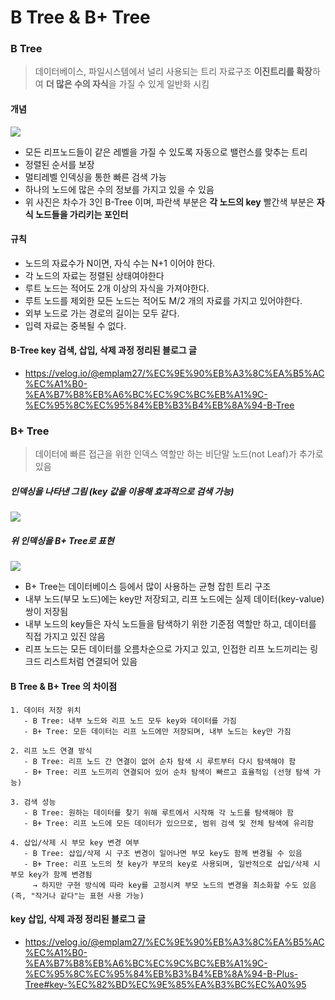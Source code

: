 # B Tree & B+ Tree

### B Tree

> 데이터베이스, 파일시스템에서 널리 사용되는 트리 자료구조
> **이진트리를 확장**하여 **더 많은 수의 자식**을 가질 수 있게 일반화 시킴

#### 개념

<img src='https://velog.velcdn.com/images%2Femplam27%2Fpost%2Fddbae2c9-da94-457d-bad8-77ff6791255b%2FB%ED%8A%B8%EB%A6%AC%20%EA%B8%B0%EB%B3%B8%20%ED%98%95%ED%83%9C.png'>

- 모든 리프노드들이 같은 레벨을 가질 수 있도록 자동으로 밸런스를 맞추는 트리
- 정렬된 순서를 보장
- 멀티레벨 인덱싱을 통한 빠른 검색 가능
- 하나의 노드에 많은 수의 정보를 가지고 있을 수 있음
- 위 사진은 차수가 3인 B-Tree 이며, 파란색 부분은 **각 노드의 key** 빨간색 부분은 **자식 노드들을 가리키는 포인터**

#### 규칙

- 노드의 자료수가 N이면, 자식 수는 N+1 이어야 한다.
- 각 노드의 자료는 정렬된 상태여야한다
- 루트 노드는 적어도 2개 이상의 자식을 가져야한다.
- 루트 노드를 제외한 모든 노드는 적어도 M/2 개의 자료를 가지고 있어야한다.
- 외부 노드로 가는 경로의 길이는 모두 같다.
- 입력 자료는 중복될 수 없다.

#### B-Tree key 검색, 삽입, 삭제 과정 정리된 블로그 글

- https://velog.io/@emplam27/%EC%9E%90%EB%A3%8C%EA%B5%AC%EC%A1%B0-%EA%B7%B8%EB%A6%BC%EC%9C%BC%EB%A1%9C-%EC%95%8C%EC%95%84%EB%B3%B4%EB%8A%94-B-Tree

### B+ Tree

> 데이터에 빠른 접근을 위한 인덱스 역할만 하는 비단말 노드(not Leaf)가 추가로 있음

##### 인덱싱을 나타낸 그림 (key 값을 이용해 효과적으로 검색 가능)

<img src='https://velog.velcdn.com/images%2Femplam27%2Fpost%2F64290106-d927-4a82-9e08-8e52783c7dd3%2FDB%20%EC%9D%B8%EB%8D%B1%EC%8A%A4.jpg'>

##### 위 인덱싱을 B+ Tree로 표현

<img src='https://velog.velcdn.com/images%2Femplam27%2Fpost%2Fbcbce100-d475-4cda-aebe-946d1813949c%2FB%ED%94%8C%EB%9F%AC%EC%8A%A4%20%ED%8A%B8%EB%A6%AC%20%EA%B8%B0%EB%B3%B8%20%ED%98%95%ED%83%9C.jpg'>

- B+ Tree는 데이터베이스 등에서 많이 사용하는 균형 잡힌 트리 구조
- 내부 노드(부모 노드)에는 key만 저장되고, 리프 노드에는 실제 데이터(key-value) 쌍이 저장됨
- 내부 노드의 key들은 자식 노드들을 탐색하기 위한 기준점 역할만 하고, 데이터를 직접 가지고 있진 않음
- 리프 노드는 모든 데이터를 오름차순으로 가지고 있고, 인접한 리프 노드끼리는 링크드 리스트처럼 연결되어 있음

#### B Tree & B+ Tree 의 차이점

```ABAP
1. 데이터 저장 위치
   - B Tree: 내부 노드와 리프 노드 모두 key와 데이터를 가짐
   - B+ Tree: 모든 데이터는 리프 노드에만 저장되며, 내부 노드는 key만 가짐

2. 리프 노드 연결 방식
   - B Tree: 리프 노드 간 연결이 없어 순차 탐색 시 루트부터 다시 탐색해야 함
   - B+ Tree: 리프 노드끼리 연결되어 있어 순차 탐색이 빠르고 효율적임 (선형 탐색 가능)

3. 검색 성능
   - B Tree: 원하는 데이터를 찾기 위해 루트에서 시작해 각 노드를 탐색해야 함
   - B+ Tree: 리프 노드에 모든 데이터가 있으므로, 범위 검색 및 전체 탐색에 유리함

4. 삽입/삭제 시 부모 key 변경 여부
   - B Tree: 삽입/삭제 시 구조 변경이 일어나면 부모 key도 함께 변경될 수 있음
   - B+ Tree: 리프 노드의 첫 key가 부모의 key로 사용되며, 일반적으로 삽입/삭제 시 부모 key가 함께 변경됨
     → 하지만 구현 방식에 따라 key를 고정시켜 부모 노드의 변경을 최소화할 수도 있음 (즉, "작거나 같다"는 표현 사용 가능)
```

#### key 삽입, 삭제 과정 정리된 블로그 글

- https://velog.io/@emplam27/%EC%9E%90%EB%A3%8C%EA%B5%AC%EC%A1%B0-%EA%B7%B8%EB%A6%BC%EC%9C%BC%EB%A1%9C-%EC%95%8C%EC%95%84%EB%B3%B4%EB%8A%94-B-Plus-Tree#key-%EC%82%BD%EC%9E%85%EA%B3%BC%EC%A0%95
